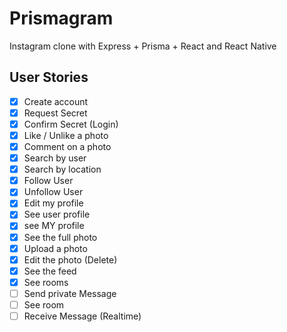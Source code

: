 # Prismagram

Instagram clone with Express + Prisma + React and React Native

## User Stories

- [x] Create account
- [x] Request Secret
- [x] Confirm Secret (Login)
- [x] Like / Unlike a photo
- [x] Comment on a photo
- [x] Search by user
- [x] Search by location
- [x] Follow User
- [x] Unfollow User
- [x] Edit my profile
- [x] See user profile
- [x] see MY profile
- [x] See the full photo
- [x] Upload a photo
- [x] Edit the photo (Delete)
- [x] See the feed
- [x] See rooms
- [ ] Send private Message
- [ ] See room
- [ ] Receive Message (Realtime)
